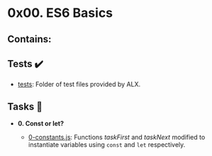 # 0x00. ES6 Basics

## Contains:

## Tests :heavy_check_mark:
- [tests](./tests): Folder of test files provided by ALX.

## Tasks :page_with_curl:

- **0. Const or let?**

  - [0-constants.js](./0-constants.js): Functions _taskFirst_ and _taskNext_ modified to instantiate variables using `const` and `let` respectively.